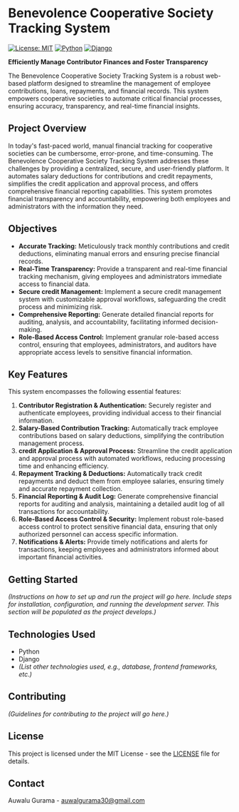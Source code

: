 # Benevolence Cooperative Society Tracking System

[![License: MIT](https://img.shields.io/badge/License-MIT-yellow.svg)](https://opensource.org/licenses/MIT)  [![Python](https://img.shields.io/badge/Python-3.9-blue.svg)](https://www.python.org/) [![Django](https://img.shields.io/badge/Django-4.x-green.svg)](https://www.djangoproject.com/)

**Efficiently Manage Contributor Finances and Foster Transparency**

The Benevolence Cooperative Society Tracking System is a robust web-based platform designed to streamline the management of employee contributions, loans, repayments, and financial records.  This system empowers cooperative societies to automate critical financial processes, ensuring accuracy, transparency, and real-time financial insights.

## Project Overview

In today's fast-paced world, manual financial tracking for cooperative societies can be cumbersome, error-prone, and time-consuming.  The Benevolence Cooperative Society Tracking System addresses these challenges by providing a centralized, secure, and user-friendly platform.  It automates salary deductions for contributions and credit repayments, simplifies the credit application and approval process, and offers comprehensive financial reporting capabilities.  This system promotes financial transparency and accountability, empowering both employees and administrators with the information they need.

## Objectives

* **Accurate Tracking:**  Meticulously track monthly contributions and credit deductions, eliminating manual errors and ensuring precise financial records.
* **Real-Time Transparency:** Provide a transparent and real-time financial tracking mechanism, giving employees and administrators immediate access to financial data.
* **Secure credit Management:** Implement a secure credit management system with customizable approval workflows, safeguarding the credit process and minimizing risk.
* **Comprehensive Reporting:** Generate detailed financial reports for auditing, analysis, and accountability, facilitating informed decision-making.
* **Role-Based Access Control:**  Implement granular role-based access control, ensuring that employees, administrators, and auditors have appropriate access levels to sensitive financial information.

## Key Features

This system encompasses the following essential features:

1. **Contributor Registration & Authentication:** Securely register and authenticate employees, providing individual access to their financial information.
2. **Salary-Based Contribution Tracking:** Automatically track employee contributions based on salary deductions, simplifying the contribution management process.
3. **credit Application & Approval Process:**  Streamline the credit application and approval process with automated workflows, reducing processing time and enhancing efficiency.
4. **Repayment Tracking & Deductions:**  Automatically track credit repayments and deduct them from employee salaries, ensuring timely and accurate repayment collection.
5. **Financial Reporting & Audit Log:** Generate comprehensive financial reports for auditing and analysis, maintaining a detailed audit log of all transactions for accountability.
6. **Role-Based Access Control & Security:**  Implement robust role-based access control to protect sensitive financial data, ensuring that only authorized personnel can access specific information.
7. **Notifications & Alerts:**  Provide timely notifications and alerts for transactions, keeping employees and administrators informed about important financial activities.

## Getting Started

*(Instructions on how to set up and run the project will go here.  Include steps for installation, configuration, and running the development server.  This section will be populated as the project develops.)*

## Technologies Used

* Python
* Django
* *(List other technologies used, e.g., database, frontend frameworks, etc.)*

## Contributing

*(Guidelines for contributing to the project will go here.)*

## License

This project is licensed under the MIT License - see the [LICENSE](LICENSE) file for details.

## Contact

Auwalu Gurama - auwalgurama30@gmail.com